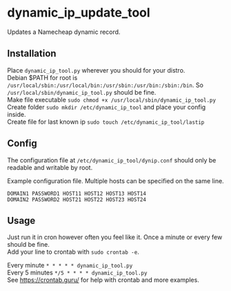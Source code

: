 # dynamic_ip_update_tool
Updates a Namecheap dynamic record.

## Installation
Place `dynamic_ip_tool.py` wherever you should for your distro.\
Debian $PATH for root is `/usr/local/sbin:/usr/local/bin:/usr/sbin:/usr/bin:/sbin:/bin`. So `/usr/local/sbin/dynamic_ip_tool.py` should be fine.\
Make file executable `sudo chmod +x /usr/local/sbin/dynamic_ip_tool.py`\
Create folder `sudo mkdir /etc/dynamic_ip_tool` and place your config inside.\
Create file for last known ip `sudo touch /etc/dynamic_ip_tool/lastip`

## Config
The configuration file at `/etc/dynamic_ip_tool/dynip.conf` should only be readable and writable by root.

Example configuration file. Multiple hosts can be specified on the same line.
```
DOMAIN1 PASSWORD1 HOST11 HOST12 HOST13 HOST14
DOMAIN2 PASSWORD2 HOST21 HOST22 HOST23 HOST24
```

## Usage
Just run it in cron however often you feel like it. Once a minute or every few should be fine.\
Add your line to crontab with `sudo crontab -e`.

Every minute `* * * * * dynamic_ip_tool.py`\
Every 5 minutes `*/5 * * * * dynamic_ip_tool.py`\
See https://crontab.guru/ for help with crontab and more examples.
